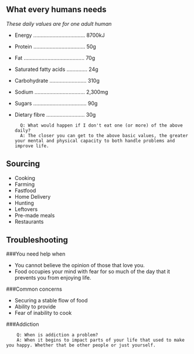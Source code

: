 ## What every humans needs
*These daily values are for one adult human*
* Energy ................................... 8700kJ
* Protein ................................... 50g
* Fat ......................................... 70g
* Saturated fatty acids .............. 24g
* Carbohydrate ......................... 310g
* Sodium .................................. 2,300mg
* Sugars .................................... 90g
* Dietary fibre .......................... 30g




        Q: What would happen if I don't eat one (or more) of the above daily?
        A: The closer you can get to the above basic values, the greater your mental and physical capacity to both handle problems and improve life.
        
## Sourcing
* Cooking
* Farming
* Fastfood
* Home Delivery
* Hunting
* Leftovers
* Pre-made meals
* Restaurants

## Troubleshooting


###You need help when

* You cannot believe the opinion of those that love you.
* Food occupies your mind with fear for so much of the day that it prevents you from enjoying life.

###Common concerns

* Securing a stable flow of food
* Ability to provide
* Fear of inability to cook

###Addiction


        Q: When is addiction a problem?
        A: When it begins to impact parts of your life that used to make you happy. Whether that be other people or just yourself.

